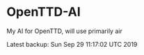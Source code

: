 # OpenTTD-AI
My AI for OpenTTD, will use primarily air

Latest backup: Sun Sep 29 11:17:02 UTC 2019
